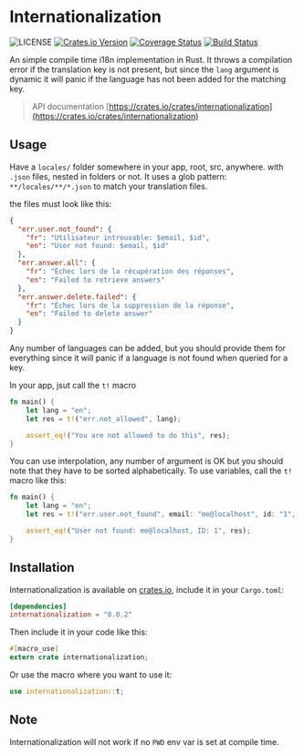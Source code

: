 # Internationalization

![LICENSE](https://img.shields.io/crates/l/internationalization)
[![Crates.io Version](https://img.shields.io/crates/v/internationalization.svg)](https://crates.io/crates/internationalization)
[![Coverage Status](https://coveralls.io/repos/github/terry90/internationalization-rs/badge.svg?branch=master)](https://coveralls.io/github/terry90/internationalization-rs?branch=master)
[![Build Status](https://travis-ci.org/terry90/internationalization-rs.svg?branch=master)](https://travis-ci.org/terry90/internationalization-rs)

An simple compile time i18n implementation in Rust.
It throws a compilation error if the translation key is not present, but since the `lang` argument is dynamic it will panic if the language has not been added for the matching key.

> API documentation [https://crates.io/crates/internationalization](https://crates.io/crates/internationalization)

## Usage

Have a `locales/` folder somewhere in your app, root, src, anywhere. with `.json` files, nested in folders or not.
It uses a glob pattern: `**/locales/**/*.json` to match your translation files.

the files must look like this:

```json
{
  "err.user.not_found": {
    "fr": "Utilisateur introuvable: $email, $id",
    "en": "User not found: $email, $id"
  },
  "err.answer.all": {
    "fr": "Échec lors de la récupération des réponses",
    "en": "Failed to retrieve answers"
  },
  "err.answer.delete.failed": {
    "fr": "Échec lors de la suppression de la réponse",
    "en": "Failed to delete answer"
  }
}
```

Any number of languages can be added, but you should provide them for everything since it will panic if a language is not found when queried for a key.

In your app, jsut call the `t!` macro

```rust
fn main() {
    let lang = "en";
    let res = t!("err.not_allowed", lang);

    assert_eq!("You are not allowed to do this", res);
}
```

You can use interpolation, any number of argument is OK but you should note that they have to be sorted alphabetically.
To use variables, call the `t!` macro like this:

```rust
fn main() {
    let lang = "en";
    let res = t!("err.user.not_found", email: "me@localhost", id: "1", lang);

    assert_eq!("User not found: me@localhost, ID: 1", res);
}
```

## Installation

Internationalization is available on [crates.io](https://crates.io/crates/internationalization), include it in your `Cargo.toml`:

```toml
[dependencies]
internationalization = "0.0.2"
```

Then include it in your code like this:

```rust
#[macro_use]
extern crate internationalization;
```

Or use the macro where you want to use it:

```rust
use internationalization::t;
```

## Note

Internationalization will not work if no `PWD` env var is set at compile time.
